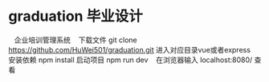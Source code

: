 # graduation 毕业设计 
    企业培训管理系统
    下载文件
    git clone https://github.com/HuWei501/graduation.git
    进入对应目录vue或者express  
    安装依赖
    npm install
    启动项目 
    npm run dev
    在浏览器输入 localhost:8080/ 查看
